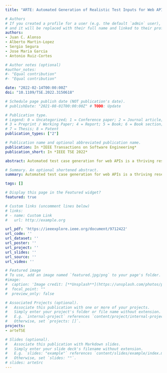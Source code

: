 ```yaml
---
title: "ARTE: Automated Generation of Realistic Test Inputs for Web APIs"

# Authors
# If you created a profile for a user (e.g. the default `admin` user), write the username (folder name) here 
# and it will be replaced with their full name and linked to their profile.
authors:
- Juan C. Alonso
- Alberto Martin-Lopez
- Sergio Segura
- Jose Maria Garcia
- Antonio Ruiz-Cortes

# Author notes (optional)
#author_notes:
#- "Equal contribution"
#- "Equal contribution"

date: "2022-02-14T00:00:00Z"
doi: "10.1109/TSE.2022.3150618"

# Schedule page publish date (NOT publication's date).
# publishDate: "2021-08-01T00:00:00Z" # TODO: Update

# Publication type.
# Legend: 0 = Uncategorized; 1 = Conference paper; 2 = Journal article;
# 3 = Preprint / Working Paper; 4 = Report; 5 = Book; 6 = Book section;
# 7 = Thesis; 8 = Patent
publication_types: ["2"]

# Publication name and optional abbreviated publication name.
publication: In *IEEE Transactions on Software Engineering*
publication_short: In *IEEE TSE 2022*

abstract: Automated test case generation for web APIs is a thriving research topic, where test cases are frequently derived from the API specification. However, this process is only partially automated since testers are usually obliged to manually set meaningful valid test inputs for each input parameter. In this article, we present ARTE, an approach for the automated extraction of realistic test data for web APIs from knowledge bases like DBpedia. Specifically, ARTE leverages the specification of the API parameters to automatically search for realistic test inputs using natural language processing, search-based, and knowledge extraction techniques. ARTE has been integrated into RESTest, an open-source testing framework for RESTful APIs, fully automating the test case generation process. Evaluation results on 140 operations from 48 real-world web APIs show that ARTE can efficiently generate realistic test inputs for 64.9% of the target parameters, outperforming the state-of-the-art approach SAIGEN (31.8%). More importantly, ARTE supported the generation of over twice as many valid API calls (57.3%) as random generation (20%) and SAIGEN (26%), leading to a higher failure detection capability and uncovering several real-world bugs. These results show the potential of ARTE for enhancing existing web API testing tools, achieving an unprecedented level of automation.

# Summary. An optional shortened abstract.
summary: Automated test case generation for web APIs is a thriving research topic, where test cases are frequently derived from the API specification. However, this process is only partially automated since testers are usually obliged to manually set meaningful valid test inputs for each input parameter. In this article, we present ARTE, an approach for the automated extraction of realistic test data for web APIs from knowledge bases like DBpedia. Specifically, ARTE leverages the specification of the API parameters to automatically search for realistic test inputs using natural language processing, search-based, and knowledge extraction techniques. ARTE has been integrated into RESTest, an open-source testing framework for RESTful APIs, fully automating the test case generation process. Evaluation results on 140 operations from 48 real-world web APIs show that ARTE can efficiently generate realistic test inputs for 64.9% of the target parameters, outperforming the state-of-the-art approach SAIGEN (31.8%). More importantly, ARTE supported the generation of over twice as many valid API calls (57.3%) as random generation (20%) and SAIGEN (26%), leading to a higher failure detection capability and uncovering several real-world bugs. These results show the potential of ARTE for enhancing existing web API testing tools, achieving an unprecedented level of automation.

tags: []

# Display this page in the Featured widget?
featured: true

# Custom links (uncomment lines below)
# links:
# - name: Custom Link
#   url: http://example.org

url_pdf: 'https://ieeexplore.ieee.org/document/9712422'
url_code: ''
url_dataset: ''
url_poster: ''
url_project: ''
url_slides: ''
url_source: ''
url_video: ''

# Featured image
# To use, add an image named `featured.jpg/png` to your page's folder. 
#image:
#  caption: 'Image credit: [**Unsplash**](https://unsplash.com/photos/pLCdAaMFLTE)'
#  focal_point: ""
#  preview_only: false

# Associated Projects (optional).
#   Associate this publication with one or more of your projects.
#   Simply enter your project's folder or file name without extension.
#   E.g. `internal-project` references `content/project/internal-project/index.md`.
#   Otherwise, set `projects: []`.
projects:
- arteTSE

# Slides (optional).
#   Associate this publication with Markdown slides.
#   Simply enter your slide deck's filename without extension.
#   E.g. `slides: "example"` references `content/slides/example/index.md`.
#   Otherwise, set `slides: ""`.
# slides: arteSrc
---
```

